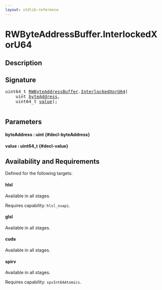 ```yaml
---
layout: stdlib-reference
---
```


# RWByteAddressBuffer\.InterlockedXorU64

## Description





## Signature 

<pre>
uint64_t <a href="/stdlib-reference/types/rwbyteaddressbuffer-0126d/index" class="code_type">RWByteAddressBuffer</a>.<a href="/stdlib-reference/types/rwbyteaddressbuffer-0126d/interlockedxoru64-0be">InterlockedXorU64</a>(
    <span class="code_keyword">uint</span> <a href="/stdlib-reference/types/rwbyteaddressbuffer-0126d/interlockedxoru64-0be#decl-byteAddress" class="code_param">byteAddress</a>,
    uint64_t <a href="/stdlib-reference/types/rwbyteaddressbuffer-0126d/interlockedxoru64-0be#decl-value" class="code_param">value</a>);

</pre>

## Parameters

#### byteAddress  : uint {#decl-byteAddress}
#### value  : uint64\_t {#decl-value}

## Availability and Requirements

Defined for the following targets:

#### hlsl
Available in all stages.

Requires capability: `hlsl_nvapi`.
#### glsl
Available in all stages.

#### cuda
Available in all stages.

#### spirv
Available in all stages.

Requires capability: `spvInt64Atomics`.



